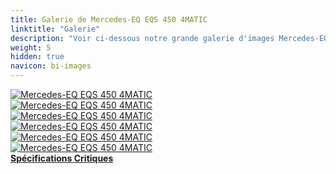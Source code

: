 ```yaml
---
title: Galerie de Mercedes-EQ EQS 450 4MATIC
linktitle: "Galerie"
description: "Voir ci-dessous notre grande galerie d'images Mercedes-EQ EQS 450 4MATIC. Cliquez sur les images pour des versions haute résolution."
weight: 5
hidden: true
navicon: bi-images
---
```

<!-- markdownlint-disable MD033 -->
<div class="row" id ="my-gallery">
	<div class="pswp-grid-item col-6 col-md-4">
		<a href="https://media.evkx.net/multimedia/models/mercedes/eqs/eqs_450_4matic/charging_1.jpg"
data-pswp-src="https://media.evkx.net/multimedia/models/mercedes/eqs/eqs_450_4matic/charging_1.jpg"
data-pswp-width="3000"
data-pswp-height="1687" 
target="_blank">
			<img src="https://media.evkx.net/multimedia/models/mercedes/eqs/eqs_450_4matic/charging_1_xst.jpg" alt="Mercedes-EQ EQS 450 4MATIC" class="img-fluid " />
		</a>
	</div>
	<div class="pswp-grid-item col-6 col-md-4">
		<a href="https://media.evkx.net/multimedia/models/mercedes/eqs/eqs_450_4matic/frontseats_1.jpg"
data-pswp-src="https://media.evkx.net/multimedia/models/mercedes/eqs/eqs_450_4matic/frontseats_1.jpg"
data-pswp-width="3000"
data-pswp-height="4085" 
target="_blank">
			<img src="https://media.evkx.net/multimedia/models/mercedes/eqs/eqs_450_4matic/frontseats_1_xst.jpg" alt="Mercedes-EQ EQS 450 4MATIC" class="img-fluid " />
		</a>
	</div>
	<div class="pswp-grid-item col-6 col-md-4">
		<a href="https://media.evkx.net/multimedia/models/mercedes/eqs/eqs_450_4matic/main_1.jpg"
data-pswp-src="https://media.evkx.net/multimedia/models/mercedes/eqs/eqs_450_4matic/main_1.jpg"
data-pswp-width="3000"
data-pswp-height="2000" 
target="_blank">
			<img src="https://media.evkx.net/multimedia/models/mercedes/eqs/eqs_450_4matic/main_1_xst.jpg" alt="Mercedes-EQ EQS 450 4MATIC" class="img-fluid " />
		</a>
	</div>
	<div class="pswp-grid-item col-6 col-md-4">
		<a href="https://media.evkx.net/multimedia/models/mercedes/eqs/eqs_450_4matic/screens_1.jpg"
data-pswp-src="https://media.evkx.net/multimedia/models/mercedes/eqs/eqs_450_4matic/screens_1.jpg"
data-pswp-width="3000"
data-pswp-height="1875" 
target="_blank">
			<img src="https://media.evkx.net/multimedia/models/mercedes/eqs/eqs_450_4matic/screens_1_xst.jpg" alt="Mercedes-EQ EQS 450 4MATIC" class="img-fluid " />
		</a>
	</div>
	<div class="pswp-grid-item col-6 col-md-4">
		<a href="https://media.evkx.net/multimedia/models/mercedes/eqs/eqs_450_4matic/secondrowseats_1.jpg"
data-pswp-src="https://media.evkx.net/multimedia/models/mercedes/eqs/eqs_450_4matic/secondrowseats_1.jpg"
data-pswp-width="3000"
data-pswp-height="2250" 
target="_blank">
			<img src="https://media.evkx.net/multimedia/models/mercedes/eqs/eqs_450_4matic/secondrowseats_1_xst.jpg" alt="Mercedes-EQ EQS 450 4MATIC" class="img-fluid " />
		</a>
	</div>
	<div class="pswp-grid-item col-6 col-md-4">
		<a href="https://media.evkx.net/multimedia/models/mercedes/eqs/eqs_450_4matic/trunk_1.jpg"
data-pswp-src="https://media.evkx.net/multimedia/models/mercedes/eqs/eqs_450_4matic/trunk_1.jpg"
data-pswp-width="3000"
data-pswp-height="2000" 
target="_blank">
			<img src="https://media.evkx.net/multimedia/models/mercedes/eqs/eqs_450_4matic/trunk_1_xst.jpg" alt="Mercedes-EQ EQS 450 4MATIC" class="img-fluid " />
		</a>
	</div>
</div>
<script type="module">
  import PhotoSwipeLightbox from '/js/photoswipe-lightbox.esm.js';
    const lightbox = new PhotoSwipeLightbox({
       gallery: '#my-gallery',
        children: 'a',
        pswpModule: () => import('/js/photoswipe.esm.js')
    });
lightbox.init();
</script>
<div class="mt-3 mb-3">
<a href="../specifications/" class="text-decoration-none text-black">
<strong><i class="bi-arrow-left"></i> Spécifications </strong>
</a>
<a href="../reviews/" class="text-decoration-none text-black float-end">
<strong>Critiques <i class="bi-arrow-right"></i></strong>
</a>
</div>
